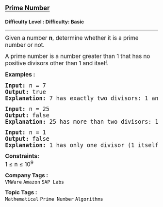 <h2><a href="https://www.geeksforgeeks.org/problems/prime-number2314/1">Prime Number</a></h2><h3>Difficulty Level : Difficulty: Basic</h3><hr><div class="problems_problem_content__Xm_eO" bis_skin_checked="1"><p><span style="font-size: 14pt;">Given a number <strong>n</strong>, determine whether it is a prime number or not. </span></p>
<p><span style="font-size: 14pt;">A prime number is a number greater than 1 that has no positive divisors other than 1 and itself.</span></p>
<p><span style="font-size: 14pt;"><strong>Examples :<br></strong></span></p>
<pre><span style="font-size: 14pt;"><strong>Input: </strong>n = 7
<strong>Output: </strong>true
<strong>Explanation: </strong>7 has exactly two divisors: 1 and 7, making it a prime number.</span></pre>
<pre><span style="font-size: 14pt;"><strong>Input: </strong>n = 25
<strong>Output: </strong>false
<strong>Explanation: </strong>25 has more than two divisors: 1, 5, and 25, so it is not a prime number.</span></pre>
<pre><span style="font-size: 14pt;"><strong>Input: </strong>n = 1
<strong>Output: </strong>false
<strong>Explanation: </strong>1 has only one divisor (1 itself), which is not sufficient for it to be considered prime.</span></pre>
<p><span style="font-size: 14pt;"><strong>Constraints:</strong><br>1 ≤ n ≤ 10<sup>9</sup></span></p></div><p><span style=font-size:18px><strong>Company Tags : </strong><br><code>VMWare</code>&nbsp;<code>Amazon</code>&nbsp;<code>SAP Labs</code>&nbsp;<br><p><span style=font-size:18px><strong>Topic Tags : </strong><br><code>Mathematical</code>&nbsp;<code>Prime Number</code>&nbsp;<code>Algorithms</code>&nbsp;